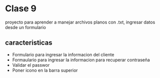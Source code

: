 # Clase 9 

proyecto para aprender a manejar archivos planos con .txt, ingresar datos desde un formulario

## caracteristicas

* Formulario para ingresar la informacion del cliente
* Formaulario para ingresar la informacion para recuperar contraseña
* Validar el passwor
* Poner icono en la barra superior 
